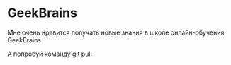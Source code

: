 # GeekBrains

Мне очень нравится получать новые знания в школе онлайн-обучения GeekBrains

А попробуй команду git pull

